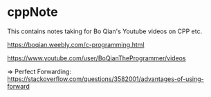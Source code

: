 # cppNote
This contains notes taking for Bo Qian's Youtube videos on CPP etc.


https://boqian.weebly.com/c-programming.html

https://www.youtube.com/user/BoQianTheProgrammer/videos


=> Perfect Forwarding: https://stackoverflow.com/questions/3582001/advantages-of-using-forward
